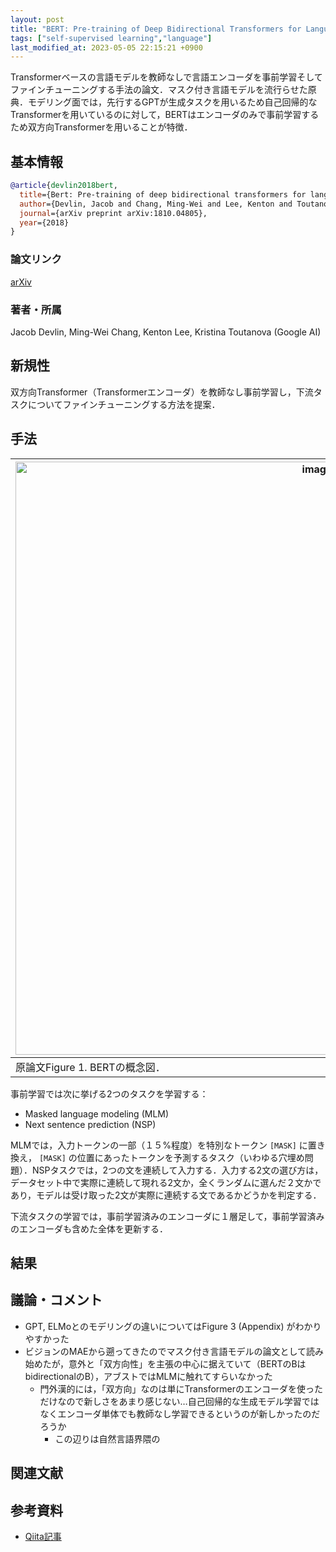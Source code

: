 ```yaml
---
layout: post
title: "BERT: Pre-training of Deep Bidirectional Transformers for Language Understanding"
tags: ["self-supervised learning","language"]
last_modified_at: 2023-05-05 22:15:21 +0900
---
```


Transformerベースの言語モデルを教師なしで言語エンコーダを事前学習そしてファインチューニングする手法の論文．マスク付き言語モデルを流行らせた原典．モデリング面では，先行するGPTが生成タスクを用いるため自己回帰的なTransformerを用いているのに対して，BERTはエンコーダのみで事前学習するため双方向Transformerを用いることが特徴．

## 基本情報

```bibtex
@article{devlin2018bert,
  title={Bert: Pre-training of deep bidirectional transformers for language understanding},
  author={Devlin, Jacob and Chang, Ming-Wei and Lee, Kenton and Toutanova, Kristina},
  journal={arXiv preprint arXiv:1810.04805},
  year={2018}
}
```

### 論文リンク

[arXiv](https://arxiv.org/abs/1810.04805)

### 著者・所属

Jacob Devlin, Ming-Wei Chang, Kenton Lee, Kristina Toutanova (Google AI)

## 新規性

双方向Transformer（Transformerエンコーダ）を教師なし事前学習し，下流タスクについてファインチューニングする方法を提案．

## 手法

|<img width="949" alt="image" src="https://user-images.githubusercontent.com/17794644/236381661-43db6295-6571-4ced-b223-9716f4babaf7.png">|
|---|
|原論文Figure 1. BERTの概念図．|

事前学習では次に挙げる2つのタスクを学習する：

* Masked language modeling (MLM)
* Next sentence prediction (NSP)

MLMでは，入力トークンの一部（１５%程度）を特別なトークン `[MASK]` に置き換え， `[MASK]` の位置にあったトークンを予測するタスク（いわゆる穴埋め問題）．NSPタスクでは，2つの文を連続して入力する．入力する2文の選び方は，データセット中で実際に連続して現れる2文か，全くランダムに選んだ２文かであり，モデルは受け取った2文が実際に連続する文であるかどうかを判定する．

下流タスクの学習では，事前学習済みのエンコーダに１層足して，事前学習済みのエンコーダも含めた全体を更新する．

## 結果

## 議論・コメント

* GPT, ELMoとのモデリングの違いについてはFigure 3 (Appendix) がわかりやすかった
* ビジョンのMAEから遡ってきたのでマスク付き言語モデルの論文として読み始めたが，意外と「双方向性」を主張の中心に据えていて（BERTのBはbidirectionalのB），アブストではMLMに触れてすらいなかった
    * 門外漢的には，「双方向」なのは単にTransformerのエンコーダを使っただけなので新しさをあまり感じない…自己回帰的な生成モデル学習ではなくエンコーダ単体でも教師なし学習できるというのが新しかったのだろうか
        * この辺りは自然言語界隈の

## 関連文献

## 参考資料

* [Qiita記事](https://qiita.com/omiita/items/72998858efc19a368e50#123-%E6%95%99%E5%B8%AB%E3%81%82%E3%82%8A%E3%83%87%E3%83%BC%E3%82%BF%E3%81%AB%E3%82%88%E3%82%8B%E8%BB%A2%E7%A7%BB%E5%AD%A6%E7%BF%92)
